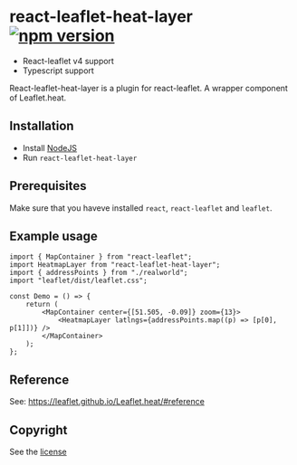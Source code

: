 # react-leaflet-heat-layer [![npm version](https://img.shields.io/npm/v/react-leaflet-heat-layer.svg)](https://www.npmjs.com/package/react-leaflet-heat-layer)

-   React-leaflet v4 support
-   Typescript support

React-leaflet-heat-layer is a plugin for react-leaflet. A wrapper component of Leaflet.heat.

## Installation

-   Install [NodeJS](https://nodejs.org)
-   Run `react-leaflet-heat-layer`

## Prerequisites

Make sure that you haveve installed `react`, `react-leaflet` and `leaflet`.

## Example usage

```tsx
import { MapContainer } from "react-leaflet";
import HeatmapLayer from "react-leaflet-heat-layer";
import { addressPoints } from "./realworld";
import "leaflet/dist/leaflet.css";

const Demo = () => {
    return (
        <MapContainer center={[51.505, -0.09]} zoom={13}>
            <HeatmapLayer latlngs={addressPoints.map((p) => [p[0], p[1]])} />
        </MapContainer>
    );
};
```

## Reference

See: https://leaflet.github.io/Leaflet.heat/#reference

## Copyright

See the [license](/LICENSE)
